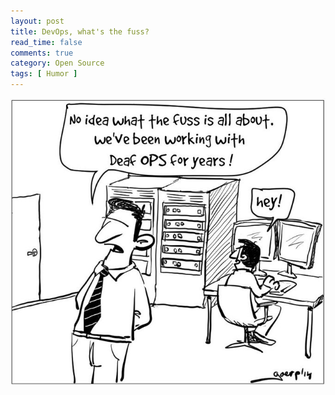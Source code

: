 ```yaml
---
layout: post
title: DevOps, what's the fuss?
read_time: false  
comments: true
category: Open Source
tags: [ Humor ]
---
```


![](/assets/devops-cartoon.jpg)
